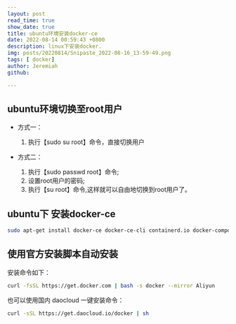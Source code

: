 ```yaml
---
layout: post
read_time: true
show_date: true
title: ubuntu环境安装docker-ce
date: 2022-08-14 00:59:43 +0800 
description: linux下安装docker.
img: posts/20220814/Snipaste_2022-08-16_13-59-49.png
tags: [ docker]
author: Jeremiah
github: 

---
```


## ubuntu环境切换至root用户

+ 方式一：
  
  1. 执行【sudo su root】命令，直接切换用户

+ 方式二：
  
  1. 执行【sudo passwd root】命令;
  2. 设置root用户的密码;
  3. 执行【su root】命令,这样就可以自由地切换到root用户了。

## ubuntu下 安装docker-ce

```bash
sudo apt-get install docker-ce docker-ce-cli containerd.io docker-compose-plugin -y
```

## 使用官方安装脚本自动安装

安装命令如下：

```bash
curl -fsSL https://get.docker.com | bash -s docker --mirror Aliyun
```

也可以使用国内 daocloud 一键安装命令：

```bash
curl -sSL https://get.daocloud.io/docker | sh
```
